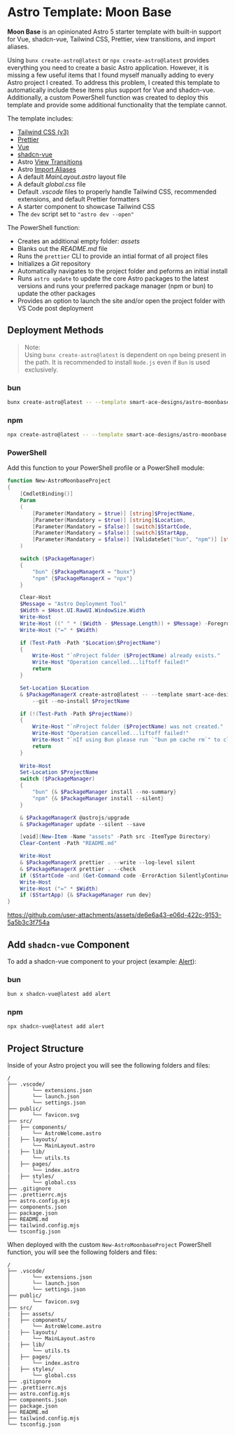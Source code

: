 # Astro Template: Moon Base

**Moon Base** is an opinionated Astro 5 starter template with built-in support for Vue, shadcn-vue, Tailwind CSS, Prettier, view transitions, and import aliases.

Using `bunx create-astro@latest` or `npx create-astro@latest` provides everything you need to create a basic Astro application. However, it is missing a few useful items that I found myself manually adding to every Astro project I created.  To address this problem, I created this template to automatically include these items plus support for Vue and shadcn-vue. Additionally, a custom PowerShell function was created to deploy this template and provide some additional functionality that the template cannot.

The template includes:
- [Tailwind CSS (v3)](https://tailwindcss.com/)
- [Prettier](https://prettier.io/)
- [Vue](https://vuejs.org/)
- [shadcn-vue](https://www.shadcn-vue.com/)
- Astro [View Transitions](https://docs.astro.build/en/guides/view-transitions/)
- Astro [Import Aliases](https://docs.astro.build/en/guides/typescript/#import-aliases)
- A default _MainLayout.astro_ layout file
- A default _global.css_ file
- Default _.vscode_ files to properly handle Tailwind CSS, recommended extensions, and default Prettier formatters
- A starter component to showcase Tailwind CSS
- The `dev` script set to `"astro dev --open"`

The PowerShell function:
- Creates an additional empty folder: _assets_
- Blanks out the _README.md_ file
- Runs the `prettier` CLI to provide an intial format of all project files
- Initializes a _Git_ repository
- Automatically navigates to the project folder and peforms an initial install
- Runs `astro update` to update the core Astro packages to the latest versions and runs your preferred package manager (npm or bun) to update the other packages
- Provides an option to launch the site and/or open the project folder with VS Code post deployment

## Deployment Methods
> Note:  
> Using `bunx create-astro@latest` is dependent on `npm` being present in the path. It is recommended to install `Node.js` even if `Bun` is used exclusively.
### bun
```sh
bunx create-astro@latest -- --template smart-ace-designs/astro-moonbase project-name
```
### npm
```sh
npx create-astro@latest -- --template smart-ace-designs/astro-moonbase project-name
```
### PowerShell
Add this function to your PowerShell profile or a PowerShell module:
```powershell
function New-AstroMoonbaseProject
{
    [CmdletBinding()]
    Param
    (
        [Parameter(Mandatory = $true)] [string]$ProjectName,
        [Parameter(Mandatory = $true)] [string]$Location,
        [Parameter(Mandatory = $false)] [switch]$StartCode,
        [Parameter(Mandatory = $false)] [switch]$StartApp,
        [Parameter(Mandatory = $false)] [ValidateSet("bun", "npm")] [string]$PackageManager = "bun"
    )

    switch ($PackageManager)
    {
        "bun" {$PackageManagerX = "bunx"}
        "npm" {$PackageManagerX = "npx"}
    }

    Clear-Host
    $Message = "Astro Deployment Tool"
    $Width = $Host.UI.RawUI.WindowSize.Width
    Write-Host
    Write-Host ((" " * ($Width - $Message.Length)) + $Message) -ForegroundColor Green
    Write-Host ("=" * $Width)

    if (Test-Path -Path "$Location\$ProjectName")
    {
        Write-Host "`nProject folder ($ProjectName) already exists."
        Write-Host "Operation cancelled...liftoff failed!"
        return
    }

    Set-Location $Location
    & $PackageManagerX create-astro@latest -- --template smart-ace-designs/astro-moonbase `
        --git --no-install $ProjectName

    if (!(Test-Path -Path $ProjectName))
    {
        Write-Host "`nProject folder ($ProjectName) was not created."
        Write-Host "Operation cancelled...liftoff failed!"
        Write-Host "`nIf using Bun please run `"bun pm cache rm`" to clear the cache and try again."
        return
    }
    
    Write-Host
    Set-Location $ProjectName
    switch ($PackageManager)
    {
        "bun" {& $PackageManager install --no-summary}
        "npm" {& $PackageManager install --silent}
    }

    & $PackageManagerX @astrojs/upgrade
    & $PackageManager update --silent --save

    [void](New-Item -Name "assets" -Path src -ItemType Directory)
    Clear-Content -Path "README.md"

    Write-Host
    & $PackageManagerX prettier . --write --log-level silent
    & $PackageManagerX prettier . --check
    if ($StartCode -and (Get-Command code -ErrorAction SilentlyContinue)) {code .}
    Write-Host
    Write-Host ("=" * $Width)
    if ($StartApp) {& $PackageManager run dev}
}
```
https://github.com/user-attachments/assets/de6e6a43-e06d-422c-9153-5a5b3c3f754a

## Add `shadcn-vue` Component
To add a shadcn-vue component to your project (example: [Alert](https://www.shadcn-vue.com/docs/components/alert.html)):
### bun
```sh
bun x shadcn-vue@latest add alert
```
### npm
```sh
npx shadcn-vue@latest add alert
```

## Project Structure

Inside of your Astro project you will see the following folders and files:

```text
/
├── .vscode/
│       └── extensions.json
│       └── launch.json
│       └── settings.json
├── public/
│       └── favicon.svg
├── src/
|   ├── components/
│       └── AstroWelcome.astro
|   ├── layouts/
│       └── MainLayout.astro
|   ├── lib/
│       └── utils.ts
│   ├── pages/
│       └── index.astro
|   ├── styles/
│       └── global.css
├── .gitignore
├── .prettierrc.mjs
├── astro.config.mjs
├── components.json
├── package.json
├── README.md
├── tailwind.config.mjs
└── tsconfig.json
```

When deployed with the custom `New-AstroMoonbaseProject` PowerShell function, you will see the following folders and files:

```text
/
├── .vscode/
│       └── extensions.json
│       └── launch.json
│       └── settings.json
├── public/
│       └── favicon.svg
├── src/
|   ├── assets/
|   ├── components/
│       └── AstroWelcome.astro
|   ├── layouts/
│       └── MainLayout.astro
|   ├── lib/
│       └── utils.ts
│   ├── pages/
│       └── index.astro
|   ├── styles/
│       └── global.css
├── .gitignore
├── .prettierrc.mjs
├── astro.config.mjs
├── components.json
├── package.json
├── README.md
├── tailwind.config.mjs
└── tsconfig.json
```
